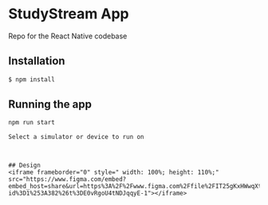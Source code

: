 # StudyStream App
Repo for the React Native codebase


## Installation

```bash
$ npm install
```

## Running the app

```bash
npm run start

Select a simulator or device to run on
```
```


## Design
<iframe frameborder="0" style=" width: 100%; height: 110%;" src="https://www.figma.com/embed?embed_host=share&url=https%3A%2F%2Fwww.figma.com%2Ffile%2FIT25gKxHWwqXtP0M7Xj56U%2FStudyStream%3Fnode-id%3D1%253A382%26t%3DE0vRgoU4tNDJqqyE-1"></iframe>
